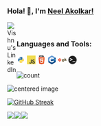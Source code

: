 ### Hola! 👋, I'm [Neel Akolkar!](https://ne3lakolkar.itch.io)
<a href="https://www.linkedin.com/in/ne3lakolkar">
  <img align="left" alt="Vishnu's LinkedIn" width="22px" src="https://cdn.jsdelivr.net/npm/simple-icons@v3/icons/linkedin.svg" />
</a>
<a href="https://www.twitter.com/ne3lakolkar">
  <img align="left" alt="" width="22px" src="https://cdn.jsdelivr.net/npm/simple-icons@v3/icons/twitter.svg" />
</a>

&nbsp;

### **Languages and Tools:**
<code><img height="20" src="https://raw.githubusercontent.com/github/explore/80688e429a7d4ef2fca1e82350fe8e3517d3494d/topics/python/python.png"></code>
<code><img height="20" src="https://raw.githubusercontent.com/github/explore/80688e429a7d4ef2fca1e82350fe8e3517d3494d/topics/javascript/javascript.png"></code>
<code><img height="20" src="https://raw.githubusercontent.com/github/explore/80688e429a7d4ef2fca1e82350fe8e3517d3494d/topics/html/html.png"></code>
<code><img height="20" src="https://raw.githubusercontent.com/github/explore/80688e429a7d4ef2fca1e82350fe8e3517d3494d/topics/cpp/cpp.png"></code>
<code><img height="20" src="https://raw.githubusercontent.com/github/explore/80688e429a7d4ef2fca1e82350fe8e3517d3494d/topics/git/git.png"></code>
<code><img height="20" src="https://raw.githubusercontent.com/github/explore/80688e429a7d4ef2fca1e82350fe8e3517d3494d/topics/terminal/terminal.png"></code>



![count](https://komarev.com/ghpvc/?username=ne3lakolkar&color=blue&style=plastic&label=PROFILE+VIEW+COUNTER)
<p class="aligncenter">
    <img src="https://github-readme-stats.vercel.app/api?username=ne3lakolkar&show_icons=true&theme=radical&count_private=true&commits=200" alt="centered image" />
</p>

[![GitHub Streak](https://github-readme-streak-stats.herokuapp.com/?user=ne3lakolkar&theme=radical&hide_border=false)](https://git.io/streak-stats)

<a href="https://github.com/ne3lakolkar/Mask-Detector-using-TensorFlow">
  <img align="left" src="https://github-readme-stats.vercel.app/api/pin/?username=ne3lakolkar&repo=Mask-Detector-using-TensorFlow&theme=radical" />
</a>

<a href="https://github.com/ne3lakolkar/Hand-Tracking-using-Python-and-MediaPipe">
  <img align="left" src="https://github-readme-stats.vercel.app/api/pin/?username=ne3lakolkar&repo=Hand-Tracking-using-Python-and-MediaPipe&theme=radical" />
</a>

<a href="https://github.com/ne3lakolkar/ASSETS-KITCoEK">
  <img align="left" src="https://github-readme-stats.vercel.app/api/pin/?username=ne3lakolkar&repo=ASSETS-KITCoEK&theme=radical" />
</a>
